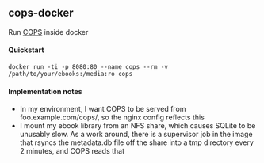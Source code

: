 ## cops-docker

Run [COPS](https://github.com/seblucas/cops) inside docker

#### Quickstart

```
docker run -ti -p 8080:80 --name cops --rm -v /path/to/your/ebooks:/media:ro cops
```

#### Implementation notes

 * In my environment, I want COPS to be served from foo.example.com/cops/, so the nginx config reflects this
 * I mount my ebook library from an NFS share, which causes SQLite to be unusably slow. As a work around, there is a supervisor job in the image that rsyncs the metadata.db file off the share into a tmp directory every 2 minutes, and COPS reads that
